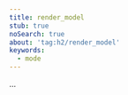```yaml
---
title: render_model
stub: true
noSearch: true
about: 'tag:h2/render_model'
keywords:
  - mode
---
```

...
